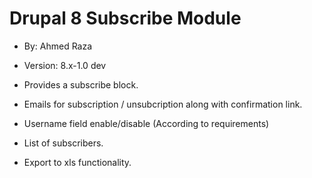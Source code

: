 # Drupal 8 Subscribe Module
- By: Ahmed Raza
- Version: 8.x-1.0 dev


- Provides a subscribe block.
- Emails for subscription / unsubcription along with confirmation link.
- Username field enable/disable (According to requirements)
- List of subscribers.
- Export to xls functionality.
